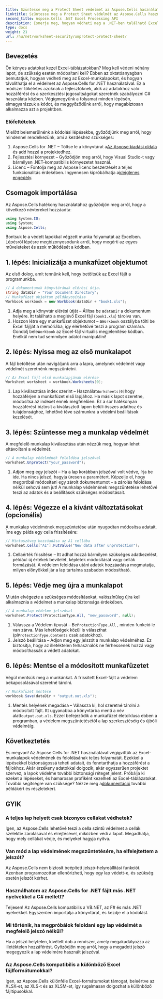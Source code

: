 ```yaml
---
title: Szüntesse meg a Protect Sheet védelmét az Aspose.Cells használatával
linktitle: Szüntesse meg a Protect Sheet védelmét az Aspose.Cells használatával
second_title: Aspose.Cells .NET Excel Processing API
description: Ismerje meg, hogyan védheti meg a .NET-ben található Excel-táblázatokat, és hogyan szüntesse meg azok védelmét az Aspose.Cells használatával. Kövesse ezt a lépésről lépésre szóló útmutatót a munkalapok biztonságossá tételéhez.
type: docs
weight: 21
url: /hu/net/worksheet-security/unprotect-protect-sheet/
---
```

## Bevezetés
Ön kényes adatokat kezel Excel-táblázatokban? Meg kell védeni néhány lapot, de szükség esetén módosítani kell? Ebben az oktatóanyagban bemutatjuk, hogyan védheti meg az Excel-munkalapokat, és hogyan távolíthatja el a védelmet az Aspose.Cells for .NET használatával. Ez a módszer tökéletes azoknak a fejlesztőknek, akik az adatokhoz való hozzáférést és a szerkesztési jogosultságokat szeretnék szabályozni C# használata közben. Végigmegyünk a folyamat minden lépésén, elmagyarázzuk a kódot, és meggyőződünk arról, hogy magabiztosan alkalmazza azt a projektben.
### Előfeltételek
Mielőtt belemerülnénk a kódolási lépésekbe, győződjünk meg arról, hogy mindennel rendelkezünk, ami a kezdéshez szükséges:
1.  Aspose.Cells for .NET – Töltse le a könyvtárat a[Az Aspose kiadási oldala](https://releases.aspose.com/cells/net/) és add hozzá a projektedhez.
2. Fejlesztési környezet – Győződjön meg arról, hogy Visual Studio-t vagy bármilyen .NET-kompatibilis környezetet használ.
3. Licenc – Fontolja meg az Aspose licenc beszerzését a teljes funkcionalitás érdekében. Ingyenesen kipróbálhatja a[ideiglenes engedély](https://purchase.aspose.com/temporary-license/).
## Csomagok importálása
Az Aspose.Cells hatékony használatához győződjön meg arról, hogy a következő névtereket hozzáadta:
```csharp
using System.IO;
using System;
using Aspose.Cells;
```
Bontsuk le a védett lapokkal végzett munka folyamatát az Excelben. Lépésről lépésre megbizonyosodunk arról, hogy megérti az egyes műveleteket és azok működését a kódban.
## 1. lépés: Inicializálja a munkafüzet objektumot
Az első dolog, amit tennünk kell, hogy betöltsük az Excel fájlt a programunkba.
```csharp
// A dokumentumok könyvtárának elérési útja.
string dataDir = "Your Document Directory";
// Munkafüzet objektum példányosítása
Workbook workbook = new Workbook(dataDir + "book1.xls");
```
1.  Adja meg a könyvtár elérési útját – Állítsa be a`dataDir` a dokumentum helyére. Itt található a meglévő Excel fájl (`book1.xls`) tárolva van.
2.  Hozzon létre egy munkafüzet objektumot – a`Workbook` osztályba tölti be Excel fájlját a memóriába, így elérhetővé teszi a program számára.
 Gondolj bele`Workbook` az Excel-fájl virtuális megjelenítése kódban. Enélkül nem tud semmilyen adatot manipulálni!
## 2. lépés: Nyissa meg az első munkalapot
A fájl betöltése után navigáljunk arra a lapra, amelynek védelmét vagy védelmét szeretnénk megszüntetni.
```csharp
// Az Excel fájl első munkalapjának elérése
Worksheet worksheet = workbook.Worksheets[0];
```
1.  Lap kiválasztása index szerint – Használat`Worksheets[0]`hogy hozzáférjen a munkafüzet első lapjához. Ha másik lapot szeretne, módosítsa az indexet ennek megfelelően.
Ez a sor hatékonyan hozzáférést biztosít a kiválasztott lapon belüli összes adathoz és tulajdonsághoz, lehetővé téve számunkra a védelmi beállítások kezelését.
## 3. lépés: Szüntesse meg a munkalap védelmét
A megfelelő munkalap kiválasztása után nézzük meg, hogyan lehet eltávolítani a védelmét.
```csharp
// A munkalap védelmének feloldása jelszóval
worksheet.Unprotect("your_password");
```
1. Adjon meg egy jelszót – Ha a lap korábban jelszóval volt védve, írja be ide. Ha nincs jelszó, hagyja üresen a paramétert.
Képzelje el, hogy megpróbál módosítani egy zárolt dokumentumot – a zárolás feloldása nélkül sehová sem jut! A munkalap védelmének megszüntetése lehetővé teszi az adatok és a beállítások szükséges módosításait.
## 4. lépés: Végezze el a kívánt változtatásokat (opcionális)
A munkalap védelmének megszüntetése után nyugodtan módosítsa adatait. Íme egy példa egy cella frissítésére:
```csharp
// Mintaszöveg hozzáadása az A1 cellába
worksheet.Cells["A1"].PutValue("New data after unprotection");
```
1. Cellaérték frissítése – Itt adhat hozzá bármilyen szükséges adatkezelést, például új értékek bevitelét, képletek módosítását vagy cellák formázását.
A védelem feloldása utáni adatok hozzáadása megmutatja, milyen előnyökkel jár a lap tartalma szabadon módosítható.
## 5. lépés: Védje meg újra a munkalapot
Miután elvégezte a szükséges módosításokat, valószínűleg újra kell alkalmaznia a védelmet a munkalap biztonsága érdekében.
```csharp
// A munkalap védelme jelszóval
worksheet.Protect(ProtectionType.All, "new_password", null);
```
1.  Válassza a Védelem típusát – Be`ProtectionType.All` , minden funkció le van zárva. Más lehetőségek közül is választhat (pl`ProtectionType.Contents` csak adatokhoz).
2. Jelszó beállítása – Adjon meg egy jelszót a munkalap védelméhez. Ez biztosítja, hogy az illetéktelen felhasználók ne férhessenek hozzá vagy módosíthassák a védett adatokat.
## 6. lépés: Mentse el a módosított munkafüzetet
Végül mentsük meg a munkánkat. A frissített Excel-fájlt a védelem bekapcsolásával szeretné tárolni.
```csharp
// Munkafüzet mentése
workbook.Save(dataDir + "output.out.xls");
```
1.  Mentés helyének megadása – Válassza ki, hol szeretné tárolni a módosított fájlt. Itt ugyanabba a könyvtárba menti a név alatt`output.out.xls`.
Ezzel befejeződik a munkafüzet életciklusa ebben a programban, a védelem megszüntetésétől a lap szerkesztéséig és újbóli védelméig.

## Következtetés
És megvan! Az Aspose.Cells for .NET használatával végigvittük az Excel-munkalapok védelmének és feloldásának teljes folyamatát. Ezekkel a lépésekkel biztonságossá teheti adatait, és fenntarthatja a hozzáférést a fájlokhoz. 
 Akár érzékeny adatokkal dolgozik, akár egyszerűen projektet szervez, a lapok védelme további biztonsági réteget jelent. Próbálja ki ezeket a lépéseket, és hamarosan profiként kezelheti az Excel-táblázatokat. További segítségre van szüksége? Nézze meg a[dokumentáció](https://reference.aspose.com/cells/net/) további példákért és részletekért.
## GYIK
### A teljes lap helyett csak bizonyos cellákat védhetek?  
Igen, az Aspose.Cells lehetővé teszi a cella szintű védelmet a cellák szelektív zárolásával és elrejtésével, miközben védi a lapot. Megadhatja, hogy mely cellákat védje, és melyeket hagyja nyitva.
### Van mód a lap védelmének megszüntetésére, ha elfelejtettem a jelszót?  
Az Aspose.Cells nem biztosít beépített jelszó-helyreállítási funkciót. Azonban programozottan ellenőrizheti, hogy egy lap védett-e, és szükség esetén jelszót kérhet.
### Használhatom az Aspose.Cells for .NET fájlt más .NET nyelvekkel a C# mellett?  
Teljesen! Az Aspose.Cells kompatibilis a VB.NET, az F# és más .NET nyelvekkel. Egyszerűen importálja a könyvtárat, és kezdje el a kódolást.
### Mi történik, ha megpróbálok feloldani egy lap védelmét a megfelelő jelszó nélkül?  
Ha a jelszó helytelen, kivételt dob a rendszer, amely megakadályozza az illetéktelen hozzáférést. Győződjön meg arról, hogy a megadott jelszó megegyezik a lap védelmére használt jelszóval.
### Az Aspose.Cells kompatibilis a különböző Excel fájlformátumokkal?  
Igen, az Aspose.Cells különféle Excel-formátumokat támogat, beleértve az XLSX-et, az XLS-t és az XLSM-et, így rugalmasan dolgozhat a különböző fájltípusokkal.
